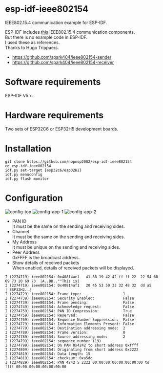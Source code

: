 # esp-idf-ieee802154
IEEE802.15.4 communication example for ESP-IDF.   

ESP-IDF includes [this](https://github.com/espressif/esp-idf/tree/master/components/ieee802154) IEEE802.15.4 communication components.   
But there is no example code in ESP-IDF.   
I used these as references.   
Thanks to Hugo Trippaers.   
- https://github.com/spark404/ieee802154-sender   
- https://github.com/spark404/ieee802154-receiver   

# Software requirements
ESP-IDF V5.x.   

# Hardware requirements
Two sets of ESP32C6 or ESP32H5 development boards.   

# Installation
```
git clone https://github.com/nopnop2002/esp-idf-ieee802154
cd esp-idf-ieee802154
idf.py set-target {esp32c6/esp32H2}
idf.py menuconfig
idf.py flash monitor
```

# Configuration

![config-top](https://github.com/nopnop2002/esp-idf-ieee802154/assets/6020549/46ca2c4e-e91b-4134-aa73-c49f66039f7f)
![config-app-1](https://github.com/nopnop2002/esp-idf-ieee802154/assets/6020549/457aa26b-9f17-4eaf-8f74-0e61ea7adf04)
![config-app-2](https://github.com/nopnop2002/esp-idf-ieee802154/assets/6020549/9b999480-5b50-4617-9d3f-7c5e1e8566ae)

- PAN ID   
 It must be the same on the sending and receiving sides.   
- Channel   
 It must be the same on the sending and receiving sides.   
- My Address   
 It must be unique on the sending and receiving sides.   
- Peer Address   
 0xFFFF is the broadcast address.   
- Show details of received packets   
 When enabled, details of received packets will be displayed.
```
I (2274719) ieee802154: 0x40814ae1   41 88 19 42 42 ff ff 22  22 54 68 69 73 20 69 73  |A..BB..""This is|
I (2274719) ieee802154: 0x40814af1   20 45 53 50 33 32 48 32  dd a5                    | ESP32H2..|
I (2274729) ieee802154: Frame type:                   1
I (2274739) ieee802154: Security Enabled:             False
I (2274739) ieee802154: Frame pending:                False
I (2274749) ieee802154: Acknowledge request:          False
I (2274759) ieee802154: PAN ID Compression:           True
I (2274759) ieee802154: Reserved:                     False
I (2274769) ieee802154: Sequence Number Suppression:  False
I (2274779) ieee802154: Information Elements Present: False
I (2274779) ieee802154: Destination addressing mode:  2
I (2274789) ieee802154: Frame version:                0
I (2274789) ieee802154: Source addressing mode:       2
I (2274799) ieee802154: sequence_number (19)
I (2274799) ieee802154: On PAN 0x4242 to short address 0xffff
I (2274809) ieee802154: Originating from short address 0x2222
I (2274819) ieee802154: Data length: 15
I (2274819) ieee802154: checksum: 0xa5dd
I (2274829) ieee802154: PAN 4242 S 2222 00:00:00:00:00:00:00:00 to ffff 00:00:00:00:00:00:00:00
```
